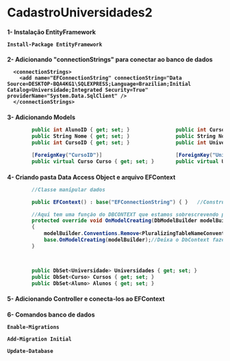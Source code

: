 # CadastroUniversidades2

<h4> 1- Instalação EntityFramework

```
Install-Package EntityFramework
```

<h4> 2- Adicionando "connectionStrings" para conectar ao banco de dados

```
  <connectionStrings>
    <add name="EFConnectionString" connectionString="Data Source=DESKTOP-BQA4KG1\SQLEXPRESS;Language=Brazilian;Initial Catalog=Universidade;Integrated Security=True" providerName="System.Data.SqlClient" />
  </connectionStrings>
```

<h4> 3- Adicionando Models

```C#
        public int AlunoID { get; set; }               public int CursoID { get; set; }                             public int UniversidadeID { get; set; }
        public String Nome { get; set; }               public String Nome { get; set; }                             public String Nome { get; set; }
        public int CursoID { get; set; }               public int UniversidadeID { get; set; }                      public String Cidade { get; set; }
                                                                                                                    public String UF { get; set; }
        [ForeignKey("CursoID")]                        [ForeignKey("UniversidadeID")]   
        public virtual Curso Curso { get; set; }       public virtual Universidade Universidade { get; set; }       public virtual ICollection<Curso> Cursos { get; set; }
```
<h4> 4- Criando pasta Data Access Object e arquivo EFContext

```c#
        //Classe manipular dados

        public EFContext() : base("EFConnectionString") { }   //Construtor

        //Aqui tem uma função do DBCONTEXT que estamos sobrescrevendo para não colcoar plural nas palavras
        protected override void OnModelCreating(DbModelBuilder modelBuilder)
        {
            modelBuilder.Conventions.Remove<PluralizingTableNameConvention>();//Mudança
            base.OnModelCreating(modelBuilder);//Deixa o DbContext fazer o resto
        }



        public DbSet<Universidade> Universidades { get; set; }
        public DbSet<Curso> Cursos { get; set; }
        public DbSet<Aluno> Alunos { get; set; }
```

<h4> 5- Adicionando Controller e conecta-los ao EFContext

<h4> 6- Comandos banco de dados

```
Enable-Migrations

Add-Migration Initial

Update-Database
```
